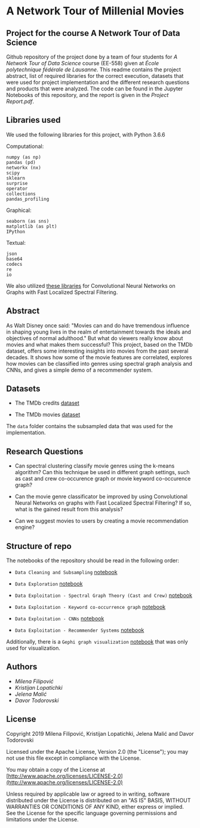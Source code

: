 ﻿# A Network Tour of Millenial Movies
## Project for the course A Network Tour of Data Science
Github repository of the project done by a team of four students for *A Network Tour of Data Science* course (EE-558) given at *École polytechnique fédérale de Lausanne*. This readme contains the project abstract, list of required libraries for the correct execution, datasets that were used for project implementation and the different research questions and products that were analyzed. The code can be found in the Jupyter Notebooks of this repository, and the report is given in the *Project Report.pdf*.

## Libraries used
We used the following libraries for this project, with Python 3.6.6


 Computational:

    numpy (as np)
    pandas (pd)
    networkx (nx)
	scipy
	sklearn
	surprise
	operator
	collections
	pandas_profiling

 Graphical:

    seaborn (as sns)
    matplotlib (as plt)
	IPython
	
 Textual:

    json
    base64
	codecs
	re
	io
    
We also utilized [these libraries](https://github.com/mdeff/cnn_graph) for Convolutional Neural Networks on Graphs with Fast Localized Spectral Filtering. 

## Abstract

As Walt Disney once said: "Movies can and do have tremendous influence in shaping young lives in the realm of entertainment towards the ideals and objectives of normal adulthood." But what do viewers really know about movies and what makes them successful? This project, based on the TMDb dataset, offers some interesting insights into movies from the past several decades. It shows how some of the movie features are correlated, explores how movies can be classified into genres using spectral graph analysis and CNNs, and gives a simple demo of a recommender system.

## Datasets

- The TMDb credits [dataset](https://www.kaggle.com/tmdb/tmdb-movie-metadata#tmdb_5000_credits.csv)

- The TMDb movies [dataset](https://www.kaggle.com/tmdb/tmdb-movie-metadata#tmdb_5000_movies.csv)

The `data` folder contains the subsampled data that was used for the implementation.

## Research Questions

- Can spectral clustering classify movie genres using the k-means algorithm? Can this technique be used in different graph settings, such as cast and crew co-occurence graph or movie keyword co-occurence graph?

- Can the movie genre classificator be improved by using Convolutional Neural Networks on graphs with Fast Localized Spectral Filtering? If so, what is the gained result from this analysis?

- Can we suggest movies to users by creating a movie recommendation engine?

## Structure of repo

The notebooks of the repository should be read in the following order:

- `Data Cleaning and Subsampling` [notebook](https://github.com/MilenaFilipovic/NTDS_Project_Team_49/blob/master/Data%20Cleaning%20and%20Subsampling.ipynb)

- `Data Exploration` [notebook](https://github.com/MilenaFilipovic/NTDS_Project_Team_49/blob/master/Data%20Exploration.ipynb)

- `Data Exploitation - Spectral Graph Theory (Cast and Crew)` [notebook](https://github.com/MilenaFilipovic/NTDS_Project_Team_49/blob/master/Data%20Exploitation%20-%20Spectral%20Graph%20Theory%20(Cast%20and%20Crew).ipynb)

- `Data Exploitation - Keyword co-occurrence graph` [notebook](https://github.com/MilenaFilipovic/NTDS_Project_Team_49/blob/master/Data%20Explotitation%20-%20Keyword%20co-occurrence%20graph.ipynb)

- `Data Exploitation - CNNs` [notebook](https://github.com/MilenaFilipovic/NTDS_Project_Team_49/blob/master/Data%20Exploitation%20-%20CNNs.ipynb)

- `Data Exploitation - Recommender Systems` [notebook](https://github.com/MilenaFilipovic/NTDS_Project_Team_49/blob/master/Data%20Exploitation%20-%20Recommender%20Systems.ipynb)

Additionally, there is a `Gephi graph visualization` [notebook](https://github.com/MilenaFilipovic/NTDS_Project_Team_49/blob/master/Gephi%20graph%20visualization.ipynb) that was only used for visualization. 


## Authors

* *Milena Filipović*
* *Kristijan Lopatichki*
* *Jelena Malić*
* *Davor Todorovski*


## License

Copyright 2019 Milena Filipović, Kristijan Lopatichki, Jelena Malić and Davor Todorovski

Licensed under the Apache License, Version 2.0 (the "License"); you may not use this file except in compliance with the License.

You may obtain a copy of the License at [http://www.apache.org/licenses/LICENSE-2.0](http://www.apache.org/licenses/LICENSE-2.0)

Unless required by applicable law or agreed to in writing, software distributed under the License is distributed on an "AS IS" BASIS, WITHOUT WARRANTIES OR CONDITIONS OF ANY KIND, either express or implied.
See the License for the specific language governing permissions and limitations under the License.